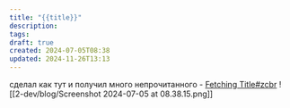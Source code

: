 ```yaml
---
title: "{{title}}"
description: 
tags: 
draft: true
created: 2024-07-05T08:38
updated: 2024-11-26T13:13
---
```

сделал как тут и получил много непрочитанного - [Fetching Title#zcbr](https://zettelkasten.de/posts/reading-web-rss-note-taking/)
![[2-dev/blog/Screenshot 2024-07-05 at 08.38.15.png]]